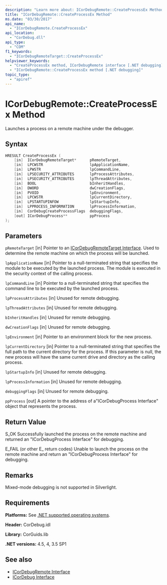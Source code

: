 ```yaml
---
description: "Learn more about: ICorDebugRemote::CreateProcessEx Method"
title: "ICorDebugRemote::CreateProcessEx Method"
ms.date: "03/30/2017"
api_name:
  - "ICorDebugRemote.CreateProcessEx"
api_location:
  - "CorDebug.dll"
api_type:
  - "COM"
f1_keywords:
  - "ICorDebugRemoteTarget::CreateProcessEx"
helpviewer_keywords:
  - "CreateProcessEx method, ICorDebugRemote interface [.NET debugging]"
  - "ICorDebugRemote::CreateProcessEx method [.NET debugging]"
topic_type:
  - "apiref"
---
```

# ICorDebugRemote::CreateProcessEx Method

Launches a process on a remote machine under the debugger.

## Syntax

```cpp
HRESULT CreateProcessEx (
    [in]  ICorDebugRemoteTarget*      pRemoteTarget,
    [in]  LPCWSTR                     lpApplicationName,
    [in]  LPWSTR                      lpCommandLine,
    [in]  LPSECURITY_ATTRIBUTES       lpProcessAttributes,
    [in]  LPSECURITY_ATTRIBUTES       lpThreadAttributes,
    [in]  BOOL                        bInheritHandles,
    [in]  DWORD                       dwCreationFlags,
    [in]  PVOID                       lpEnvironment,
    [in]  LPCWSTR                     lpCurrentDirectory,
    [in]  LPSTARTUPINFOW              lpStartupInfo,
    [in]  LPPROCESS_INFORMATION       lpProcessInformation,
    [in]  CorDebugCreateProcessFlags  debuggingFlags,
    [out] ICorDebugProcess**          ppProcess
);
```

## Parameters

 `pRemoteTarget`
 [in] Pointer to an [ICorDebugRemoteTarget Interface](icordebugremotetarget-interface.md). Used to determine the remote machine on which the process will be launched.

 `lpApplicationName`
 [in] Pointer to a null-terminated string that specifies the module to be executed by the launched process. The module is executed in the security context of the calling process.

 `lpCommandLine`
 [in] Pointer to a null-terminated string that specifies the command line to be executed by the launched process.

 `lpProcessAttributes`
 [in] Unused for remote debugging.

 `lpThreadAttributes`
 [in] Unused for remote debugging.

 `bInheritHandles`
 [in] Unused for remote debugging.

 `dwCreationFlags`
 [in] Unused for remote debugging.

 `lpEnvironment`
 [in] Pointer to an environment block for the new process.

 `lpCurrentDirectory`
 [in] Pointer to a null-terminated string that specifies the full path to the current directory for the process. If this parameter is null, the new process will have the same current drive and directory as the calling process.

 `lpStartupInfo`
 [in] Unused for remote debugging.

 `lpProcessInformation`
 [in] Unused for remote debugging.

 `debuggingFlags`
 [in] Unused for remote debugging.

 `ppProcess`
 [out] A pointer to the address of a"ICorDebugProcess Interface" object that represents the process.

## Return Value

 S_OK
 Successfully launched the process on the remote machine and returned an "ICorDebugProcess Interface" for debugging.

 E_FAIL (or other E_ return codes)
 Unable to launch the process on the remote machine and return an "ICorDebugProcess Interface" for debugging.

## Remarks

 Mixed-mode debugging is not supported in Silverlight.

## Requirements

 **Platforms:** See [.NET supported operating systems](https://github.com/dotnet/core/blob/main/os-lifecycle-policy.md).

 **Header:** CorDebug.idl

 **Library:** CorGuids.lib

 **.NET versions:** 4.5, 4, 3.5 SP1

## See also

- [ICorDebugRemote Interface](icordebugremote-interface.md)
- [ICorDebug Interface](icordebug-interface.md)

